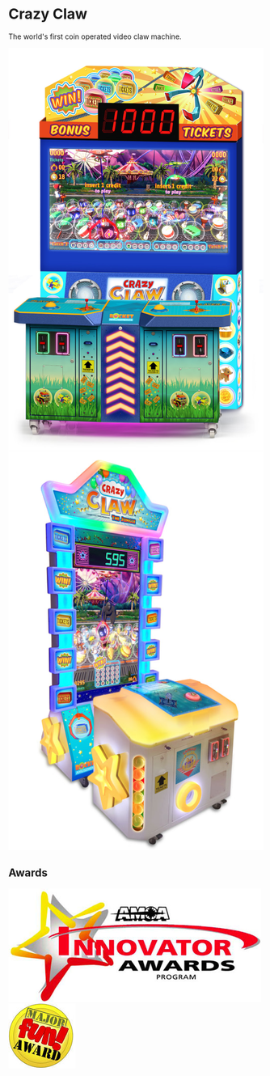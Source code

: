 # Crazy Claw

The world's first coin operated video claw machine.

![Crazy Claw Dual Players](/projects/crazy_claw_original/2-players-machine_1_orig.jpg)
![Crazy Claw Junior](/projects/crazy_claw_original/jr-machine_2_orig.jpg)

## Awards

![AMOA Fun Award](/projects/crazy_claw_original/amoa.jpg)
![Major Fun Award](/projects/crazy_claw_original/major_fun_award.jpg)
